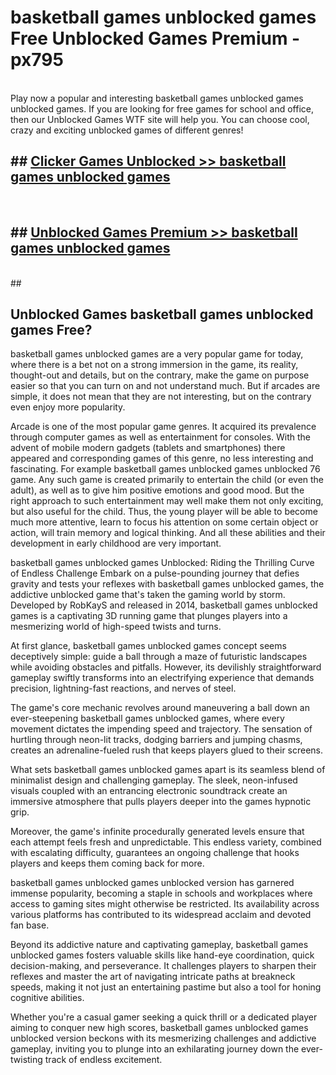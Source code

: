 # basketball games unblocked games  Free Unblocked Games Premium - px795 <br>
<br>
Play now a popular and interesting basketball games unblocked games unblocked games. If you are looking for free games for school and office, then our Unblocked Games WTF site will help you. You can choose cool, crazy and exciting unblocked games of different genres!


## ##  [Clicker Games Unblocked >> basketball games unblocked games](http://freeplayer.one?title=basketball_games_unblocked_games&ref=UGames)
  <br>

##  ## [Unblocked Games Premium >> basketball games unblocked games](http://freeplayer.one?title=basketball_games_unblocked_games&ref=UGames)
  <br>
  ##



## Unblocked Games basketball games unblocked games Free?

basketball games unblocked games are a very popular game for today, where there is a bet not on a strong immersion in the game, its reality, thought-out and details, but on the contrary, make the game on purpose easier so that you can turn on and not understand much. But if arcades are simple, it does not mean that they are not interesting, but on the contrary even enjoy more popularity.

Arcade is one of the most popular game genres. It acquired its prevalence through computer games as well as entertainment for consoles. With the advent of mobile modern gadgets (tablets and smartphones) there appeared and corresponding games of this genre, no less interesting and fascinating. For example basketball games unblocked games unblocked 76 game. Any such game is created primarily to entertain the child (or even the adult), as well as to give him positive emotions and good mood. But the right approach to such entertainment may well make them not only exciting, but also useful for the child. Thus, the young player will be able to become much more attentive, learn to focus his attention on some certain object or action, will train memory and logical thinking. And all these abilities and their development in early childhood are very important.

basketball games unblocked games Unblocked: Riding the Thrilling Curve of Endless Challenge
Embark on a pulse-pounding journey that defies gravity and tests your reflexes with basketball games unblocked games, the addictive unblocked game that's taken the gaming world by storm. Developed by RobKayS and released in 2014, basketball games unblocked games is a captivating 3D running game that plunges players into a mesmerizing world of high-speed twists and turns.

At first glance, basketball games unblocked games concept seems deceptively simple: guide a ball through a maze of futuristic landscapes while avoiding obstacles and pitfalls. However, its devilishly straightforward gameplay swiftly transforms into an electrifying experience that demands precision, lightning-fast reactions, and nerves of steel.

The game's core mechanic revolves around maneuvering a ball down an ever-steepening basketball games unblocked games, where every movement dictates the impending speed and trajectory. The sensation of hurtling through neon-lit tracks, dodging barriers and jumping chasms, creates an adrenaline-fueled rush that keeps players glued to their screens.

What sets basketball games unblocked games apart is its seamless blend of minimalist design and challenging gameplay. The sleek, neon-infused visuals coupled with an entrancing electronic soundtrack create an immersive atmosphere that pulls players deeper into the games hypnotic grip.

Moreover, the game's infinite procedurally generated levels ensure that each attempt feels fresh and unpredictable. This endless variety, combined with escalating difficulty, guarantees an ongoing challenge that hooks players and keeps them coming back for more.

basketball games unblocked games unblocked version has garnered immense popularity, becoming a staple in schools and workplaces where access to gaming sites might otherwise be restricted. Its availability across various platforms has contributed to its widespread acclaim and devoted fan base.

Beyond its addictive nature and captivating gameplay, basketball games unblocked games fosters valuable skills like hand-eye coordination, quick decision-making, and perseverance. It challenges players to sharpen their reflexes and master the art of navigating intricate paths at breakneck speeds, making it not just an entertaining pastime but also a tool for honing cognitive abilities.

Whether you're a casual gamer seeking a quick thrill or a dedicated player aiming to conquer new high scores, basketball games unblocked games unblocked version beckons with its mesmerizing challenges and addictive gameplay, inviting you to plunge into an exhilarating journey down the ever-twisting track of endless excitement.
